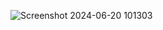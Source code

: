 ![Screenshot 2024-06-20 101303](https://github.com/iamanshkevadiya/JavaScript/assets/146837647/93dc1339-7c37-4177-9f0d-3bfd91f25876)
